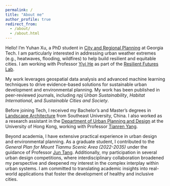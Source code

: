 ```yaml
---
permalink: /
title: "About me"
author_profile: true
redirect_from: 
  - /about/
  - /about.html
---
```


Hello! I’m Yuhan Xu, a PhD student in [City and Regional Planning](https://planning.gatech.edu/) at Georgia Tech. I am particularly interested in addressing urban weather extremes (e.g., heatwaves, flooding, wildfires) to help build resilient and equitable cities. I am working with Professor [Yiyi He](https://planning.gatech.edu/people/yiyi-he) as part of the [Resilient Futures Lab](https://yiyihe.xyz/).

My work leverages geospatial data analysis and advanced machine learning techniques to drive evidence-based solutions for sustainable urban development and environmental planning. My work has been published in peer-reviewed journals, including *npj Urban Sustainability*, *Habitat International*, and *Sustainable Cities and Society*.

Before joining Tech, I received my Bachelor’s and Master’s degrees in [Landscape Architecture]([https://arch.seu.edu.cn/jz_en/main.htm](https://arch.seu.edu.cn/jz_en/DepartmentofLandscapeArchitecture/list.htm)) from Southeast University, China. I also worked as a research assistant in the  [Department of Urban Planning and Design](https://www.arch.hku.hk/departments-and-divisions/department-of-urban-planning-and-design/) at the University of Hong Kong, working with Professor [Tianren Yang](https://www.arch.hku.hk/staff/upad/yang-tianren/).

Beyond academia, I have extensive practical experience in urban design and environmental planning. As a graduate student, I contributed to the *General Plan for Mount Tianmu Scenic Area (2022-2035)* under the guidance of Professor [Jun Tang](https://arch.seu.edu.cn/jz_en/2019/1116/c41171a410236/page.htm). Additionally, my participation in several urban design competitions, where interdisciplinary collaboration broadened my perspective and deepened my interest in the complex interplay within urban systems. I am committed to translating academic insights into real-world applications that foster the development of healthy and inclusive cities.
